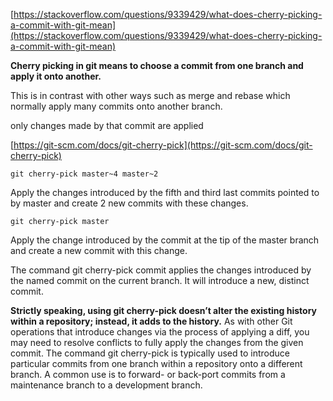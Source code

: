 [https://stackoverflow.com/questions/9339429/what-does-cherry-picking-a-commit-with-git-mean](https://stackoverflow.com/questions/9339429/what-does-cherry-picking-a-commit-with-git-mean)

**Cherry picking in git means to choose a commit from one branch and apply it onto another.**

This is in contrast with other ways such as merge and rebase which normally apply many commits onto another branch.

only changes made by that commit are applied

[https://git-scm.com/docs/git-cherry-pick](https://git-scm.com/docs/git-cherry-pick)

`git cherry-pick master~4 master~2`

Apply the changes introduced by the fifth and third last commits pointed to by master and create 2 new commits with these changes.

`git cherry-pick master`

Apply the change introduced by the commit at the tip of the master branch and create a new commit with this change.

The command git cherry-pick commit applies the changes introduced by the named commit on the current branch. It will introduce a new, distinct commit.

**Strictly speaking, using git cherry-pick doesn’t alter the existing history within a repository; instead, it adds to the history.** As with other Git operations that introduce changes via the process of applying a diff, you may need to resolve conflicts to fully apply the changes from the given commit. The command git cherry-pick is typically used to introduce particular commits from one branch within a repository onto a different branch. A common use is to forward- or back-port commits from a maintenance branch to a development branch.

